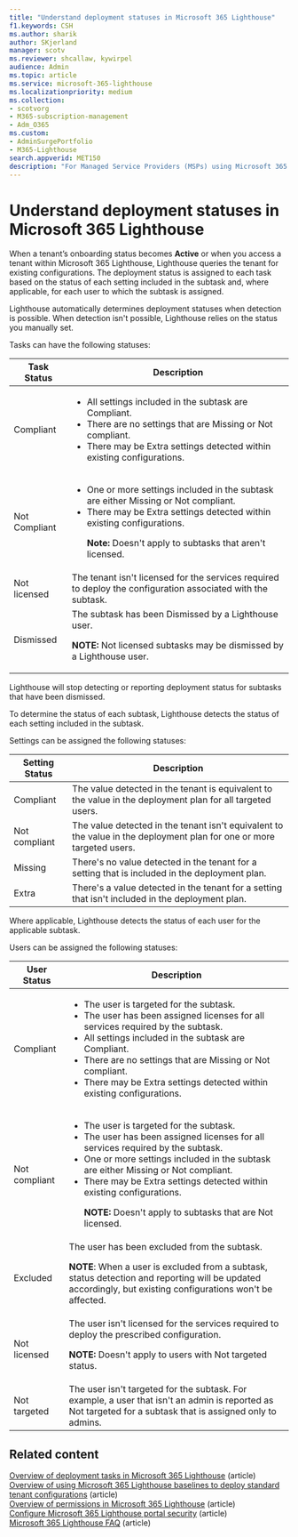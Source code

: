 ```yaml
---
title: "Understand deployment statuses in Microsoft 365 Lighthouse"
f1.keywords: CSH
ms.author: sharik
author: SKjerland
manager: scotv
ms.reviewer: shcallaw, kywirpel
audience: Admin
ms.topic: article
ms.service: microsoft-365-lighthouse
ms.localizationpriority: medium
ms.collection:
- scotvorg
- M365-subscription-management
- Adm_O365
ms.custom:
- AdminSurgePortfolio
- M365-Lighthouse                         
search.appverid: MET150
description: "For Managed Service Providers (MSPs) using Microsoft 365 Lighthouse, learn how to understand deployment statuses in Lighthouse."
---
```


# Understand deployment statuses in Microsoft 365 Lighthouse

When a tenant’s onboarding status becomes **Active** or when you access a tenant within Microsoft 365 Lighthouse, Lighthouse queries the tenant for existing configurations. The deployment status is assigned to each task based on the status of each setting included in the subtask and, where applicable, for each user to which the subtask is assigned.

Lighthouse automatically determines deployment statuses when detection is possible. When detection isn't possible, Lighthouse relies on the status you manually set.

Tasks can have the following statuses:

|Task  Status  | Description                                                                                          |
|--------------|---------------------------------------------------------------------------------------------------|
|Compliant     | <ul><li>All settings included in the subtask are Compliant.</li><li>There are no settings that are Missing or Not compliant.</li><li>There may be Extra settings detected within existing configurations.</li></ul>        |
|Not Compliant     |   <ul><li>One or more settings included in the subtask are either Missing or Not compliant.</li><li>There may be Extra settings detected within existing configurations.</li><p>**Note:** Doesn't apply to subtasks that aren't licensed. </p></ul>     |
|Not licensed     |  The tenant isn't licensed for the services required to deploy the configuration associated with the subtask.       |
|Dismissed     | The subtask has been Dismissed by a Lighthouse user.<p>**NOTE:** Not licensed subtasks may be dismissed by a Lighthouse user.</p> |

Lighthouse will stop detecting or reporting deployment status for subtasks that have been dismissed.

To determine the status of each subtask, Lighthouse detects the status of each setting included in the subtask.

Settings can be assigned the following statuses:

|Setting Status  |   Description                                |
|--------------|-----------------------------------------------------------------------------|
| Compliant    | The value detected in the tenant is equivalent to the value in the deployment plan for all targeted users. |
|Not compliant |The value detected in the tenant isn't equivalent to the value in the deployment plan for one or more targeted users.  |
| Missing         | There's no value detected in the tenant for a setting that is included in the deployment plan. |
| Extra           | There's a value detected in the tenant for a setting that isn't included in the deployment plan.      |

Where applicable, Lighthouse detects the status of each user for the applicable subtask.

Users can be assigned the following statuses:

|User Status     |     Description                                      |
|----------------|-----------------------------------------------------|
|Compliant     | <ul><li>The user is targeted for the subtask.</li><li>The user has been assigned licenses for all services required by the subtask.</li><li>All settings included in the subtask are Compliant.</li><li>There are no settings that are Missing or Not compliant.</li><li>There may be Extra settings detected within existing configurations.</li></ul> |
|Not compliant    | <ul><li>The user is targeted for the subtask.</li><li>The user has been assigned licenses for all services required by the subtask.</li><li>One or more settings included in the subtask are either Missing or Not compliant.</li><li>There may be Extra settings detected within existing configurations.</li><p>**NOTE:** Doesn't apply to subtasks that are Not licensed.</p></ul>        |
|Excluded     |  The user has been excluded from the subtask.<p>**NOTE**: When a user is excluded from a subtask, status detection and reporting will be updated accordingly, but existing configurations won't be affected.</p>       |
|Not licensed     |  The user isn't licensed for the services required to deploy the prescribed configuration.<p>**NOTE:** Doesn't apply to users with Not targeted status.</p>       |
|Not targeted | The user isn't targeted for the subtask. For example, a user that isn't an admin is reported as Not targeted for a subtask that is assigned only to admins.      |

## Related content

[Overview of deployment tasks in Microsoft 365 Lighthouse](m365-lighthouse-overview-deployment-task.md) (article)\
[Overview of using Microsoft 365 Lighthouse baselines to deploy standard tenant configurations](m365-lighthouse-deploy-standard-tenant-configurations-overview.md) (article)\
[Overview of permissions in Microsoft 365 Lighthouse](m365-lighthouse-overview-of-permissions.md) (article)\
[Configure Microsoft 365 Lighthouse portal security](m365-lighthouse-configure-portal-security.md) (article)\
[Microsoft 365 Lighthouse FAQ](m365-lighthouse-faq.yml) (article)
